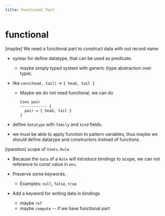 ```yaml
---
title: Functional Part
---
```


# functional

[maybe] We need a functional part to construct data with out record name

- syntax for define datatype, that can be used as predicate.

  - maybe simply typed system with generic (type abstraction over type).

- like `cons(head, tail)` -> `{ head, tail }`

  - Maybe we do not need functional, we can do

    ```
    Cons pair
    ------------ {
      pair = { head, tail }
    }
    ```

- define `datatype` with `family` and `kind` fields.

- we must be able to apply function to pattern variables,
  thus maybe we should define datatype and constructors instead of functions.

[question] scope of `Stmts.Rule`

- Because the `data` of a `Rule` will introduce bindings to scope,
  we can not reference to const value in `env`.

- Preserve some keywords.

  - Examples: `null`, `false`, `true`

- Add a keyword for writing data in bindings

  - maybe `ref`
  - maybe `compute` -- if we have functional part
